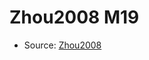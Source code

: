 <a name="material" />

# Zhou2008 M19
<script type="application/ld+json">
  {
    "@context": "https://schema.org/",
    "@type": "ChemicalSubstance",
    "http://purl.org/dc/terms/conformsTo":
      {
        "@type": "CreativeWork",
        "@id": "https://bioschemas.org/profiles/ChemicalSubstance/0.4-RELEASE/"
      },
    "@id": "https://egonw.github.io/nanowiki/nanowiki231.html#material",
    "name": "Zhou2008 M19",
    "sameAs": "http://127.0.0.1/mediawiki/index.php/Special:URIResolver/Zhou2008_M19"
  }
</script>


* Source: [Zhou2008](http://127.0.0.1/mediawiki/index.php/Special:URIResolver/Zhou2008)
